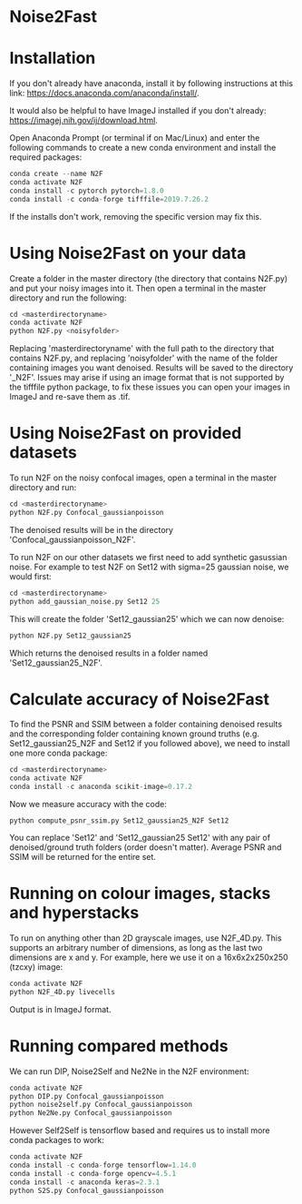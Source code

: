 # Noise2Fast

# Installation
If you don't already have anaconda, install it by following instructions at this link: https://docs.anaconda.com/anaconda/install/.

It would also be helpful to have ImageJ installed if you don't already: https://imagej.nih.gov/ij/download.html.

Open Anaconda Prompt (or terminal if on Mac/Linux) and enter the following commands to create a new conda environment and install the required packages:

```python
conda create --name N2F
conda activate N2F
conda install -c pytorch pytorch=1.8.0
conda install -c conda-forge tifffile=2019.7.26.2
```
If the installs don't work, removing the specific version may fix this.
# Using Noise2Fast on your data

Create a folder in the master directory (the directory that contains N2F.py) and put your noisy images into it. Then open a terminal in the master directory and run the following:

```python
cd <masterdirectoryname>
conda activate N2F
python N2F.py <noisyfolder>
```
Replacing 'masterdirectoryname' with the full path to the directory that contains N2F.py, and replacing 'noisyfolder' with the name of the folder containing images you want denoised. Results will be saved to the directory '<noisyolder>_N2F'. Issues may arise if using an image format that is not supported by the tifffile python package, to fix these issues you can open your images in ImageJ and re-save them as .tif.

# Using Noise2Fast on provided datasets

To run N2F on the noisy confocal images, open a terminal in the master directory and run:

```python
cd <masterdirectoryname>
python N2F.py Confocal_gaussianpoisson
```
The denoised results will be in the directory 'Confocal_gaussianpoisson_N2F'.

To run N2F on our other datasets we first need to add synthetic gasussian noise. For example to test N2F on Set12 with sigma=25 gaussian noise, we would first: 
```python
cd <masterdirectoryname>
python add_gaussian_noise.py Set12 25
```
This will create the folder 'Set12_gaussian25' which we can now denoise:

```python
python N2F.py Set12_gaussian25
```
Which returns the denoised results in a folder named 'Set12_gaussian25_N2F'.

# Calculate accuracy of Noise2Fast

To find the PSNR and SSIM between a folder containing denoised results and the corresponding folder containing known ground truths (e.g. Set12_gaussian25_N2F and Set12 if you followed above), we need to install one more conda package:

```python
cd <masterdirectoryname>
conda activate N2F
conda install -c anaconda scikit-image=0.17.2
```

Now we measure accuracy with the code:
```terminal
python compute_psnr_ssim.py Set12_gaussian25_N2F Set12
```

You can replace 'Set12' and 'Set12_gaussian25 Set12' with any pair of denoised/ground truth folders (order doesn't matter). Average PSNR and SSIM will be returned for the entire set.
  
# Running on colour images, stacks and hyperstacks

To run on anything other than 2D grayscale images, use N2F_4D.py. This supports an arbitrary number of dimensions, as long as the last two dimensions are x and y. For example, here we use it on a 16x6x2x250x250 (tzcxy) image:
  
```python
conda activate N2F
python N2F_4D.py livecells
```  

Output is in ImageJ format.
  
# Running compared methods

We can run DIP, Noise2Self and Ne2Ne in the N2F environment:

```python
conda activate N2F
python DIP.py Confocal_gaussianpoisson
python noise2self.py Confocal_gaussianpoisson
python Ne2Ne.py Confocal_gaussianpoisson
```

However Self2Self is tensorflow based and requires us to install more conda packages to work:

```python
conda activate N2F
conda install -c conda-forge tensorflow=1.14.0
conda install -c conda-forge opencv=4.5.1
conda install -c anaconda keras=2.3.1
python S2S.py Confocal_gaussianpoisson
```


